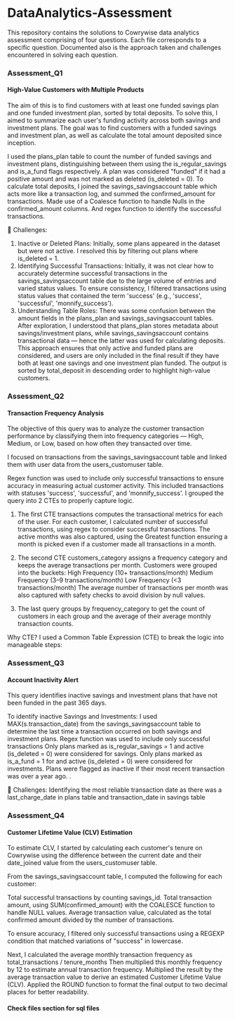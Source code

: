 # DataAnalytics-Assessment

This repository contains the solutions to Cowrywise data analytics assessment comprising of four questions. Each file corresponds to a specific question. Documented also is the approach taken and challenges encountered in solving each question.

### Assessment_Q1
#### High-Value Customers with Multiple Products 
The aim of this is to find customers with at least one funded savings plan and one funded investment plan, sorted by total deposits. 
To solve this, I aimed to summarize each user's funding activity across both savings and investment plans. The goal was to find customers with a funded savings and investment plan, as well as calculate the total amount deposited since inception.

I used the plans_plan table to count the number of funded savings and investment plans, distinguishing between them using the is_regular_savings and is_a_fund flags respectively.
A plan was considered "funded" if it had a positive amount and was not marked as deleted (is_deleted = 0).
To calculate total deposits, I joined the savings_savingsaccount table which acts more like a transaction log, and summed the confirmed_amount for transactions. Made use of a Coalesce function to handle Nulls in the confirmed_amount columns. And regex function to identify the successful transactions.

🚧 Challenges:
1. Inactive or Deleted Plans: Initially, some plans appeared in the dataset but were not active. I resolved this by filtering out plans where is_deleted = 1.
2. Identifying Successful Transactions: Initially, it was not clear how to accurately determine successful transactions in the savings_savingsaccount table due to the large volume of entries and varied status values. To ensure consistency, I filtered transactions using status values that contained the term 'success' (e.g., 'success', 'successful', 'monnify_success').
3. Understanding Table Roles: There was some confusion between the amount fields in the plans_plan and savings_savingsaccount tables. After exploration, I understood that plans_plan stores metadata about savings/investment plans, while savings_savingsaccount contains transactional data — hence the latter was used for calculating deposits.
This approach ensures that only active and funded plans are considered, and users are only included in the final result if they have both at least one savings and one investment plan funded. The output is sorted by total_deposit in descending order to highlight high-value customers.

### Assessment_Q2
#### Transaction Frequency Analysis
The objective of this query was to analyze the customer transaction performance by classifying them into frequency categories — High, Medium, or Low, based on how often they transacted over time.

I focused on transactions from the savings_savingsaccount table and linked them with user data from the users_customuser table.

Regex function was used to include only successful transactions to ensure accuracy in measuring actual customer activity. This included transactions with statuses 'success', 'successful', and 'monnify_success'. I grouped the query into 2 CTEs to properly capture logic.

1. The first CTE transactions computes the transactional metrics for each of the user. 
For each customer, I calculated number of successful transactions, using regex to consider successful transactions.
The active months was also captured, using the Greatest function ensuring a month is picked even if a customer made all transactions in a month.

3. The second CTE customers_category assigns a frequency category and keeps the average transactions per month.
Customers were grouped into the buckets:
High Frequency (10+ transactions/month)
Medium Frequency (3–9 transactions/month)
Low Frequency (<3 transactions/month)
The average number of transactions per month was also captured with safety checks to avoid division by null values.

5. The last query groups by frequency_category to get the count of customers in each group and the average of their average monthly transaction counts.

Why CTE?
I used a Common Table Expression (CTE) to break the logic into manageable steps:


### Assessment_Q3
#### Account Inactivity Alert
This query identifies inactive savings and investment plans that have not been funded in the past 365 days.

To identify inactive Savings and Investments:
I used MAX(s.transaction_date) from the savings_savingsaccount table to determine the last time a transaction occurred on both savings and investment plans.
Regex function was used to include only successful transactions
Only plans marked as is_regular_savings = 1 and active (is_deleted = 0) were considered for savings. 
Only plans marked as is_a_fund = 1 for and active (is_deleted = 0) were considered for investments.
Plans were flagged as inactive if their most recent transaction was over a year ago.
.

🚧 Challenges:
Identifying the most reliable transaction date as there was a last_charge_date in plans table and transaction_date in savings table

### Assessment_Q4
#### Customer Lifetime Value (CLV) Estimation
To estimate CLV, I started by calculating each customer's tenure on Cowrywise using the difference between the current date and their date_joined value from the users_customuser table.

From the savings_savingsaccount table, I computed the following for each customer:

Total successful transactions by counting savings_id.
Total transaction amount, using SUM(confirmed_amount) with the COALESCE function to handle NULL values.
Average transaction value, calculated as the total confirmed amount divided by the number of transactions.

To ensure accuracy, I filtered only successful transactions using a REGEXP condition that matched variations of "success" in lowercase.

Next, I calculated the average monthly transaction frequency as total_transactions / tenure_months
Then multiplied this monthly frequency by 12 to estimate annual transaction frequency.
Multiplied the result by the average transaction value to derive an estimated Customer Lifetime Value (CLV).
Applied the ROUND function to format the final output to two decimal places for better readability.

#### Check files section for sql files

